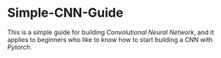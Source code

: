 # Simple-CNN-Guide
This is a simple guide for building *Convolutional Neural Network*, and it applies to beginners who like to know how to start building a CNN with *Pytorch*. 
